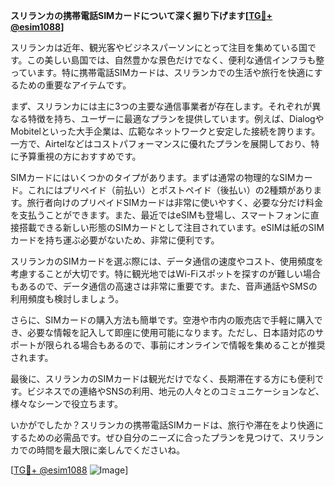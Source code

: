 **スリランカの携帯電話SIMカードについて深く掘り下げます[[TG💪+ @esim1088](https://t.me/s/esim1088)]**

スリランカは近年、観光客やビジネスパーソンにとって注目を集めている国です。この美しい島国では、自然豊かな景色だけでなく、便利な通信インフラも整っています。特に携帯電話SIMカードは、スリランカでの生活や旅行を快適にするための重要なアイテムです。

まず、スリランカには主に3つの主要な通信事業者が存在します。それぞれが異なる特徴を持ち、ユーザーに最適なプランを提供しています。例えば、DialogやMobitelといった大手企業は、広範なネットワークと安定した接続を誇ります。一方で、Airtelなどはコストパフォーマンスに優れたプランを展開しており、特に予算重視の方におすすめです。

SIMカードにはいくつかのタイプがあります。まずは通常の物理的なSIMカード。これにはプリペイド（前払い）とポストペイド（後払い）の2種類があります。旅行者向けのプリペイドSIMカードは非常に使いやすく、必要な分だけ料金を支払うことができます。また、最近ではeSIMも登場し、スマートフォンに直接搭載できる新しい形態のSIMカードとして注目されています。eSIMは紙のSIMカードを持ち運ぶ必要がないため、非常に便利です。

スリランカのSIMカードを選ぶ際には、データ通信の速度やコスト、使用頻度を考慮することが大切です。特に観光地ではWi-Fiスポットを探すのが難しい場合もあるので、データ通信の高速さは非常に重要です。また、音声通話やSMSの利用頻度も検討しましょう。

さらに、SIMカードの購入方法も簡単です。空港や市内の販売店で手軽に購入でき、必要な情報を記入して即座に使用可能になります。ただし、日本語対応のサポートが限られる場合もあるので、事前にオンラインで情報を集めることが推奨されます。

最後に、スリランカのSIMカードは観光だけでなく、長期滞在する方にも便利です。ビジネスでの連絡やSNSの利用、地元の人々とのコミュニケーションなど、様々なシーンで役立ちます。

いかがでしたか？スリランカの携帯電話SIMカードは、旅行や滞在をより快適にするための必需品です。ぜひ自分のニーズに合ったプランを見つけて、スリランカでの時間を最大限に楽しんでくださいね。

[[TG💪+ @esim1088](https://t.me/s/esim1088) ![Image](https://i.postimg.cc/Y0z9fWf4/image.png)]